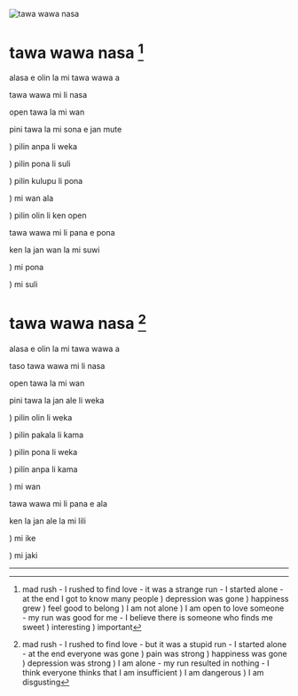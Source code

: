 ![tawa wawa nasa](https://raw.githubusercontent.com/pedrocosta/utalainsa/master/tawa%20wawa%20nasa.png "tawa wawa nasa")

# tawa wawa nasa [^1]

alasa e olin la mi tawa wawa a

tawa wawa mi li nasa

open tawa la mi wan

pini tawa la mi sona e jan mute

) pilin anpa li weka
             
) pilin pona li suli
           
) pilin kulupu li pona
             
) mi wan ala
             
) pilin olin li ken open

tawa wawa mi li pana e pona

ken la jan wan la mi suwi

) mi pona
                  
) mi suli

# tawa wawa nasa [^2]

alasa e olin la mi tawa wawa a

taso tawa wawa mi li nasa

open tawa la mi wan

pini tawa la jan ale li weka

) pilin olin li weka
             
) pilin pakala li kama
             
) pilin pona li weka
             
) pilin anpa li kama
             
) mi wan

tawa wawa mi li pana e ala

ken la jan ale la mi lili

) mi ike
                  
) mi jaki

---

[^1]: mad rush - I rushed to find love - it was a strange run - I started alone - at the end I got to know many people ) depression was gone ) happiness grew ) feel good to belong ) I am not alone ) I am open to love someone - my run was good for me - I believe there is someone who finds me sweet ) interesting ) important 

[^2]: mad rush - I rushed to find love - but it was a stupid run - I started alone - at the end everyone was gone ) pain was strong ) happiness was gone ) depression was strong ) I am alone - my run resulted in nothing - I think everyone thinks that I am insufficient ) I am dangerous ) I am disgusting 
